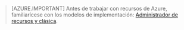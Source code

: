 > [AZURE.IMPORTANT] Antes de trabajar con recursos de Azure, familiarícese con los modelos de implementación: [Administrador de recursos y clásica](../articles/resource-manager-deployment-model.md).

<!---HONumber=AcomDC_0218_2016-->
